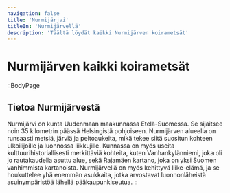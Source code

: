 ```yaml
---
navigation: false
title: 'Nurmijärjvi'
titleIn: 'Nurmijärvellä'
description: 'Täältä löydät kaikki Nurmijärven koirametsät'
---
```

# Nurmijärven kaikki koirametsät

::BodyPage
## Tietoa Nurmijärvestä
Nurmijärvi on kunta Uudenmaan maakunnassa Etelä-Suomessa. Se sijaitsee noin 35 kilometrin päässä Helsingistä pohjoiseen. Nurmijärven alueella on runsaasti metsiä, järviä ja peltoaukeita, mikä tekee siitä suositun kohteen ulkoilijoille ja luonnossa liikkujille. Kunnassa on myös useita kulttuurihistoriallisesti merkittäviä kohteita, kuten Vanhankylänniemi, joka oli jo rautakaudella asuttu alue, sekä Rajamäen kartano, joka on yksi Suomen vanhimmista kartanoista. Nurmijärvellä on myös kehittyvä liike-elämä, ja se houkuttelee yhä enemmän asukkaita, jotka arvostavat luonnonläheistä asuinympäristöä lähellä pääkaupunkiseutua.
::